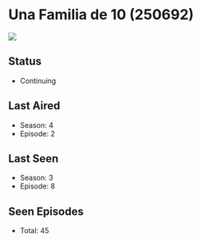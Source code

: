 # Una Familia de 10 (250692)

<img src="https://dg31sz3gwrwan.cloudfront.net/poster/250692/1380398-0-optimized.jpg" />

## Status
* Continuing
## Last Aired
* Season: 4
* Episode: 2
## Last Seen
* Season: 3
* Episode: 8
## Seen Episodes
* Total: 45
